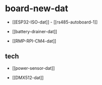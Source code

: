 
# board-new-dat 

- [[ESP32-ISO-dat]] - [[rs485-autoboard-1]]

- [[battery-drainer-dat]]

- [[RMP-RPI-CM4-dat]]


## tech 

- [[power-sensor-dat]]


- [[DMX512-dat]]